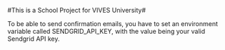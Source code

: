 #This is a School Project for VIVES University#

To be able to send confirmation emails, you have to set an environment variable called SENDGRID_API_KEY,
 with the value being your valid Sendgrid API key.